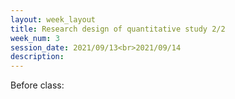```yaml
---
layout: week_layout
title: Research design of quantitative study 2/2
week_num: 3
session_date: 2021/09/13<br>2021/09/14
description:
---
```


Before class:



